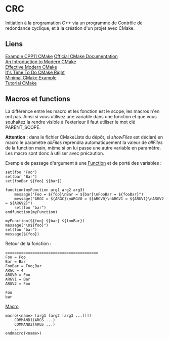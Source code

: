 # CRC
Initiation à la programation C++ via un programme de Contrôle de redondance cyclique,
et à la création d'un projet avec CMake.

## Liens
[Example CPP11 CMake](https://github.com/codecov/example-cpp11-cmake)
[Official CMake Documentation](https://cmake.org/cmake/help/v3.14/index.html)  
[An Introduction to Modern CMake](https://cliutils.gitlab.io/modern-cmake/)  
[Effective Modern CMake](https://gist.github.com/mbinna/c61dbb39bca0e4fb7d1f73b0d66a4fd1)  
[It's Time To Do CMake Right](https://pabloariasal.github.io/2018/02/19/its-time-to-do-cmake-right/)  
[Minimal CMake Example](https://github.com/krux02/minimal_cmake_example)  
[Tutorial CMake](http://sirien.metz.supelec.fr/depot/SIR/TutorielCMake/index.html)

## Macros et functions
La différence entre les macro et les fonction est le scope, les macros n'en ont
pas. Ainsi si vous utilisez une variable dans une fonction et que vous souhaitez
la rendre visible à l'exterieur il faut utiliser le mot clé PARENT_SCOPE.

**Attention** : dans le fichier CMakeLists du dépôt, si *showFiles* est déclaré
en macro le paramètre  *allFiles* reprendra automatiquement la valeur de *allFiles*
de la function main, même si on lui passe une autre variable en paramètre. Les macro sont donc à utiliser avec précaution.

Exemple de passage d'argument à une [Function](https://cmake.org/cmake/help/latest/command/function.html#command:function) et de porté des variables :

    set(foo "Foo")
    set(bar "Bar")
    set(fooBar ${foo} ${bar})

    function(myFunction arg1 arg2 arg3)
        message("Foo = ${foo}\nBar = ${bar}\nFooBar = ${fooBar}")
        message("ARGC = ${ARGC}\nARGV0 = ${ARGV0}\nARGV1 = ${ARGV1}\nARGV2 = ${ARGV2}")
        set(foo "bar")
    endfunction(myFunction)

    myFunction(${foo} ${bar} ${fooBar})
    message("\n${foo}")
    set(foo "bar")
    message(${foo})

Retour de la fonction :

    =========================================
    Foo = Foo
    Bar = Bar
    FooBar = Foo;Bar
    ARGC = 4
    ARGV0 = Foo
    ARGV1 = Bar
    ARGV2 = Foo

    Foo
    bar


[Macro](https://cmake.org/cmake/help/v3.10/command/macro.html)

    macro(<name> [arg1 [arg2 [arg3 ...]]])
        COMMAND1(ARGS ...)
        COMMAND2(ARGS ...)
        ...
    endmacro(<name>)
